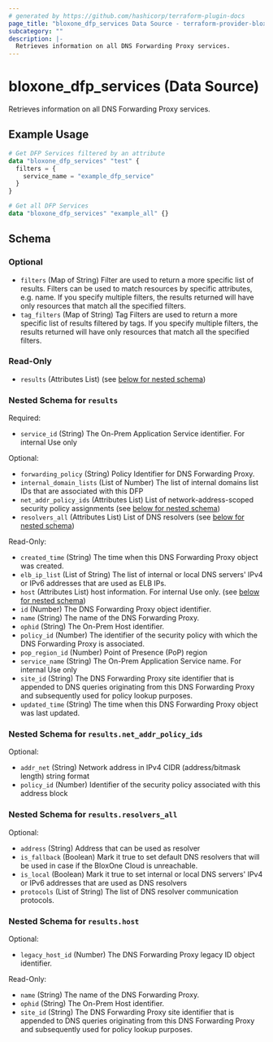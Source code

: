 ```yaml
---
# generated by https://github.com/hashicorp/terraform-plugin-docs
page_title: "bloxone_dfp_services Data Source - terraform-provider-bloxone"
subcategory: ""
description: |-
  Retrieves information on all DNS Forwarding Proxy services.
---
```


# bloxone_dfp_services (Data Source)

Retrieves information on all DNS Forwarding Proxy services.

## Example Usage

```terraform
# Get DFP Services filtered by an attribute
data "bloxone_dfp_services" "test" {
  filters = {
    service_name = "example_dfp_service"
  }
}

# Get all DFP Services
data "bloxone_dfp_services" "example_all" {}
```

<!-- schema generated by tfplugindocs -->
## Schema

### Optional

- `filters` (Map of String) Filter are used to return a more specific list of results. Filters can be used to match resources by specific attributes, e.g. name. If you specify multiple filters, the results returned will have only resources that match all the specified filters.
- `tag_filters` (Map of String) Tag Filters are used to return a more specific list of results filtered by tags. If you specify multiple filters, the results returned will have only resources that match all the specified filters.

### Read-Only

- `results` (Attributes List) (see [below for nested schema](#nestedatt--results))

<a id="nestedatt--results"></a>
### Nested Schema for `results`

Required:

- `service_id` (String) The On-Prem Application Service identifier. For internal Use only

Optional:

- `forwarding_policy` (String) Policy Identifier for DNS Forwarding Proxy.
- `internal_domain_lists` (List of Number) The list of internal domains list IDs that are associated with this DFP
- `net_addr_policy_ids` (Attributes List) List of network-address-scoped security policy assignments (see [below for nested schema](#nestedatt--results--net_addr_policy_ids))
- `resolvers_all` (Attributes List) List of DNS resolvers (see [below for nested schema](#nestedatt--results--resolvers_all))

Read-Only:

- `created_time` (String) The time when this DNS Forwarding Proxy object was created.
- `elb_ip_list` (List of String) The list of internal or local DNS servers' IPv4 or IPv6 addresses that are used as ELB IPs.
- `host` (Attributes List) host information. For internal Use only. (see [below for nested schema](#nestedatt--results--host))
- `id` (Number) The DNS Forwarding Proxy object identifier.
- `name` (String) The name of the DNS Forwarding Proxy.
- `ophid` (String) The On-Prem Host identifier.
- `policy_id` (Number) The identifier of the security policy with which the DNS Forwarding Proxy is associated.
- `pop_region_id` (Number) Point of Presence (PoP) region
- `service_name` (String) The On-Prem Application Service name. For internal Use only
- `site_id` (String) The DNS Forwarding Proxy site identifier that is appended to DNS queries originating from this DNS Forwarding Proxy and subsequently used for policy lookup purposes.
- `updated_time` (String) The time when this DNS Forwarding Proxy object was last updated.

<a id="nestedatt--results--net_addr_policy_ids"></a>
### Nested Schema for `results.net_addr_policy_ids`

Optional:

- `addr_net` (String) Network address in IPv4 CIDR (address/bitmask length) string format
- `policy_id` (Number) Identifier of the security policy associated with this address block


<a id="nestedatt--results--resolvers_all"></a>
### Nested Schema for `results.resolvers_all`

Optional:

- `address` (String) Address that can be used as resolver
- `is_fallback` (Boolean) Mark it true to set default DNS resolvers that will be used in case if the BloxOne Cloud is unreachable.
- `is_local` (Boolean) Mark it true to set internal or local DNS servers' IPv4 or IPv6 addresses that are used as DNS resolvers
- `protocols` (List of String) The list of DNS resolver communication protocols.


<a id="nestedatt--results--host"></a>
### Nested Schema for `results.host`

Optional:

- `legacy_host_id` (Number) The DNS Forwarding Proxy legacy ID object identifier.

Read-Only:

- `name` (String) The name of the DNS Forwarding Proxy.
- `ophid` (String) The On-Prem Host identifier.
- `site_id` (String) The DNS Forwarding Proxy site identifier that is appended to DNS queries originating from this DNS Forwarding Proxy and subsequently used for policy lookup purposes.
